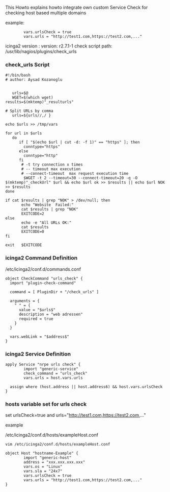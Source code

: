 This Howto explains howto integrate own custom Service Check for checking host based multiple domains

example:
```
        vars.urlsCheck = true
        vars.urls = "http://test1.com,https://test2.com,..."
```

icinga2 version : version: r2.7.1-1
check script path: /usr/lib/nagios/plugins/check_urls

### check_urls Script
```
#!/bin/bash
# author: Aysad Kozanoglu


   urls=$@
   WGET=$(which wget)
results=$(mktemp)"_resulturls"

# Split URLs by comma
   urls=${urls//,/ }

echo $urls >> /tmp/vars

for url in $urls
   do
      if [ "$(echo $url | cut -d: -f 1)" == "https" ]; then
        conntype="https"
      else
        conntype="http"
      fi
  	   # -t try connection x times
	   # -- timeout max execution 
	   # --connect-timeout  max request execution time
	    $WGET -t 2 --timeout=30 --connect-timeout=20 -q -O $(mktemp)"_checkUrl" $url && echo $url ok >> $results || echo $url NOK >> $results
done

if cat $results | grep "NOK" > /dev/null; then
       echo "Website  Failed:"
       cat $results | grep "NOK"
       EXITCODE=2
else
       echo -e "All URLs OK:"
       cat $results
       EXITCODE=0
fi

exit   $EXITCODE

```

### icinga2 Command Definition
/etc/icinga2/conf.d/commands.conf
```
object CheckCommand "urls_check" {
  import "plugin-check-command"

  command = [ PluginDir + "/check_urls" ]

  arguments = {
    " " = {
      value = "$urls$"
      description = "web adressen"
      required = true
    }
  }

  vars.webLink = "$address$"
}
```

### icinga2 Service Definition
```
apply Service "nrpe urls check" {
        import "generic-service"
        check_command = "urls_check"
        vars.urls = host.vars.urls

  assign where (host.address || host.address6) && host.vars.urlsCheck
}
```

### hosts variable set for urls check 
set urlsCheck=true and urls="http://test1.com,https://test2.com,..."

example

/etc/icinga2/conf.d/hosts/exampleHost.conf
```
vim /etc/icinga2/conf.d/hosts/exampleHost.conf

object Host "hostname-Example" {
        import "generic-host"
        address = "xxx.xxx.xxx.xxx"
        vars.os = "Linux"
        vars.sla = "24x7"
        vars.urlsCheck = true
        vars.urls = "http://test1.com,https://test2.com,..."
}
```
